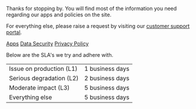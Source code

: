 Thanks for stopping by. You will find most of the information you need regarding our apps and policies on the site.

For everything else, please raise a request by visiting our [customer support portal](https://decreelabs.atlassian.net/servicedesk/customer/portal/3).

[Apps](apps.md) [Data Security](data-storage.md) [Privacy Policy](privacy-policy.md)

Below are the SLA's we try and adhere with.

<table>
<tr>
    <td>Issue on production (L1)</td>
    <td>1 business days</td>
</tr>
<tr>
    <td>Serious degradation (L2)</td>
    <td>2 business days</td>
</tr>
<tr>
    <td>Moderate impact (L3)</td>
    <td>5 business days</td>
</tr>
<tr>
    <td>Everything else</td>
    <td>5 business days</td>
</tr>
</table>